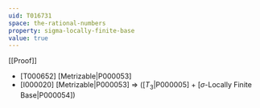 ```yaml
---
uid: T016731
space: the-rational-numbers
property: sigma-locally-finite-base
value: true
---
```

[[Proof]]

* [T000652] [Metrizable|P000053]
* [I000020] [Metrizable|P000053] => ([$T_3$|P000005] + [$\sigma$-Locally Finite Base|P000054])

